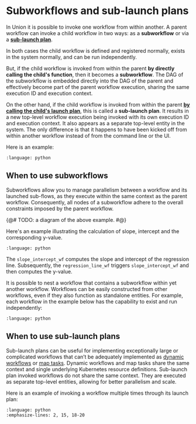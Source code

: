 # Subworkflows and sub-launch plans

In Union it is possible to invoke one workflow from within another.
A parent workflow can invoke a child workflow in two ways: as a **subworkflow** or via a [**sub-launch plan**](../launch-plans/running-launch-plans.md#sub-launch-plans).

In both cases the child workflow is defined and registered normally, exists in the system normally, and can be run independently.

But, if the child workflow is invoked from within the parent **by directly calling the child's function**, then it becomes a **subworkflow**.
The DAG of the subworkflow is embedded directly into the DAG of the parent and effectively become part of the parent workflow execution, sharing the same execution ID and execution context.

On the other hand, if the child workflow is invoked from within the parent [**by calling the child's launch plan**](../launch-plans/index.md), this is called a **sub-launch plan**. It results in a new top-level workflow execution being invoked with its own execution ID and execution context.
It also appears as a separate top-level entity in the system.
The only difference is that it happens to have been kicked off from within another workflow instead of from the command line or the UI.

Here is an example:

```{literalinclude} ../../../_static/includes/core-concepts/workflows/subworkflows-and-sub-launch-plans/example_1.py
:language: python
```

## When to use subworkflows

Subworkflows allow you to manage parallelism between a workflow and its launched sub-flows, as they execute within the same context as the parent workflow.
Consequently, all nodes of a subworkflow adhere to the overall constraints imposed by the parent workflow.

{@#  TODO: a diagram of the above example. #@}

Here's an example illustrating the calculation of slope, intercept and the corresponding y-value.

```{literalinclude} ../../../_static/includes/core-concepts/workflows/subworkflows-and-sub-launch-plans/example_2.py
:language: python
```

The `slope_intercept_wf` computes the slope and intercept of the regression line.
Subsequently, the `regression_line_wf` triggers `slope_intercept_wf` and then computes the y-value.

It is possible to nest a workflow that contains a subworkflow within yet another workflow.
Workflows can be easily constructed from other workflows, even if they also function as standalone entities.
For example, each workflow in the example below has the capability to exist and run independently:

```{literalinclude} ../../../_static/includes/core-concepts/workflows/subworkflows-and-sub-launch-plans/example_3.py
:language: python
```

## When to use sub-launch plans

Sub-launch plans can be useful for implementing exceptionally large or complicated workflows that can’t be adequately implemented as [dynamic workflows](../workflows/dynamic-workflows.md) or [map tasks](../tasks/task-types.md#map-tasks).
Dynamic workflows and map tasks share the same context and single underlying Kubernetes resource definitions.
Sub-launch plan invoked workflows do not share the same context.
They are executed as separate top-level entities, allowing for better parallelism and scale.

Here is an example of invoking a workflow multiple times through its launch plan:

```{literalinclude} ../../../_static/includes/core-concepts/workflows/subworkflows-and-sub-launch-plans/example_4.py
:language: python
:emphasize-lines: 2, 15, 18-20
```
